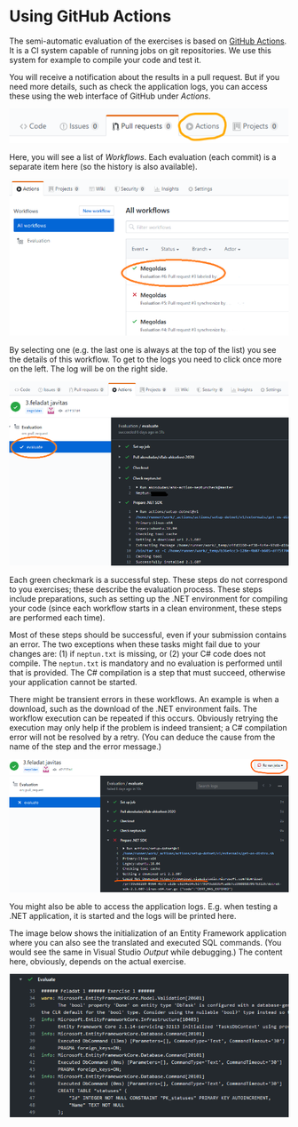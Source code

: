 ﻿# Using GitHub Actions

The semi-automatic evaluation of the exercises is based on [GitHub Actions](https://github.com/features/actions). It is a CI system capable of running jobs on git repositories. We use this system for example to compile your code and test it.

You will receive a notification about the results in a pull request. But if you need more details, such as check the application logs, you can access these using the web interface of GitHub under _Actions_.

![GitHub Actions on the web interface](images/github/github-actions-tab.png)

Here, you will see a list of _Workflows_. Each evaluation (each commit) is a separate item here (so the history is also available).

![GitHub Actions workflow list](images/github/github-actions-executions-list.png)

By selecting one (e.g. the last one is always at the top of the list) you see the details of this workflow. To get to the logs you need to click once more on the left. The log will be on the right side.

![GitHub Actions job log](images/github/github-actions-job-log.png)

Each green checkmark is a successful step. These steps do not correspond to you exercises; these describe the evaluation process. These steps include preparations, such as setting up the .NET environment for compiling your code (since each workflow starts in a clean environment, these steps are performed each time).

Most of these steps should be successful, even if your submission contains an error. The two exceptions when these tasks might fail due to your changes are: (1) if `neptun.txt` is missing, or (2) your C# code does not compile. The `neptun.txt` is mandatory and no evaluation is performed until that is provided. The C# compilation is a step that must succeed, otherwise your application cannot be started.

There might be transient errors in these workflows. An example is when a download, such as the download of the .NET environment fails. The workflow execution can be repeated if this occurs. Obviously retrying the execution may only help if the problem is indeed transient; a C# compilation error will not be resolved by a retry. (You can deduce the cause from the name of the step and the error message.)

![GitHub Actions transient error and retry](images/github/github-actions-rerun.png)

You might also be able to access the application logs. E.g. when testing a .NET application, it is started and the logs will be printed here.

The image below shows the initialization of an Entity Framework application where you can also see the translated and executed SQL commands. (You would see the same in Visual Studio _Output_ while debugging.) The content here, obviously, depends on the actual exercise.

![GitHub Actions application log](images/github/github-actions-app-log.png)
